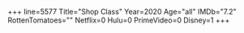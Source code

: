 +++
line=5577
Title="Shop Class"
Year=2020
Age="all"
IMDb="7.2"
RottenTomatoes=""
Netflix=0
Hulu=0
PrimeVideo=0
Disney=1
+++


